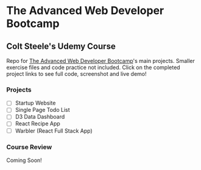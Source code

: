 # The Advanced Web Developer Bootcamp

## Colt Steele's Udemy Course

Repo for [The Advanced Web Developer Bootcamp](https://www.udemy.com/the-advanced-web-developer-bootcamp/learn/v4/content)'s main projects. Smaller exercise files and code practice not included. Click on the completed project links to see full code, screenshot and live demo!

### Projects
- [ ] Startup Website
- [ ] Single Page Todo List
- [ ] D3 Data Dashboard
- [ ] React Recipe App
- [ ] Warbler (React Full Stack App)

### Course Review

Coming Soon!
